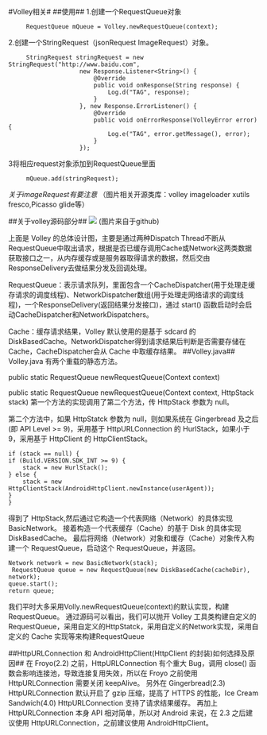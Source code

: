#Volley相关#
##使用##
1.创建一个RequestQueue对象

         RequestQueue mQueue = Volley.newRequestQueue(context);  
2.创建一个StringRequest（jsonRequest ImageRequest）对象。

         StringRequest stringRequest = new StringRequest("http://www.baidu.com",
						new Response.Listener<String>() {
							@Override
							public void onResponse(String response) {
								Log.d("TAG", response);
							}
						}, new Response.ErrorListener() {
							@Override
							public void onErrorResponse(VolleyError error) {
								Log.e("TAG", error.getMessage(), error);
							}
						});

3将相应request对象添加到RequestQueue里面

         mQueue.add(stringRequest);  

*关于imageRequest有要注意*
（图片相关开源类库：volley imageloader xutils fresco,Picasso glide等）


##关于volley源码部分##
![](https://raw.githubusercontent.com/android-cn/android-open-project-analysis/master/tool-lib/network/volley/image/design.png)
    (图片来自于github)


上面是 Volley 的总体设计图，主要是通过两种Dispatch Thread不断从RequestQueue中取出请求，根据是否已缓存调用Cache或Network这两类数据获取接口之一，从内存缓存或是服务器取得请求的数据，然后交由ResponseDelivery去做结果分发及回调处理。



RequestQueue：表示请求队列，里面包含一个CacheDispatcher(用于处理走缓存请求的调度线程)、NetworkDispatcher数组(用于处理走网络请求的调度线程)，一个ResponseDelivery(返回结果分发接口)，通过 start() 函数启动时会启动CacheDispatcher和NetworkDispatchers。

Cache：缓存请求结果，Volley 默认使用的是基于 sdcard 的DiskBasedCache。NetworkDispatcher得到请求结果后判断是否需要存储在 Cache，CacheDispatcher会从 Cache 中取缓存结果。
##Volley.java##
Volley.java 有两个重载的静态方法。

public static RequestQueue newRequestQueue(Context context)

public static RequestQueue newRequestQueue(Context context, HttpStack stack)
第一个方法的实现调用了第二个方法，传 HttpStack 参数为 null。


第二个方法中，如果 HttpStatck 参数为 null，则如果系统在 Gingerbread 及之后(即 API Level >= 9)，采用基于 HttpURLConnection 的 HurlStack，如果小于 9，采用基于 HttpClient 的 HttpClientStack。

    if (stack == null) {
    if (Build.VERSION.SDK_INT >= 9) {
        stack = new HurlStack();
    } else {
        stack = new HttpClientStack(AndroidHttpClient.newInstance(userAgent));
    }
    }
得到了 HttpStack,然后通过它构造一个代表网络（Network）的具体实现BasicNetwork。
接着构造一个代表缓存（Cache）的基于 Disk 的具体实现DiskBasedCache。
最后将网络（Network）对象和缓存（Cache）对象传入构建一个 RequestQueue，启动这个 RequestQueue，并返回。

    Network network = new BasicNetwork(stack);
     RequestQueue queue = new RequestQueue(new DiskBasedCache(cacheDir), network);
    queue.start();
    return queue;
我们平时大多采用Volly.newRequestQueue(context)的默认实现，构建 RequestQueue。
通过源码可以看出，我们可以抛开 Volley 工具类构建自定义的 RequestQueue，采用自定义的HttpStatck，采用自定义的Network实现，采用自定义的 Cache 实现等来构建RequestQueue

##HttpURLConnection 和 AndroidHttpClient(HttpClient 的封装)如何选择及原因##
在 Froyo(2.2) 之前，HttpURLConnection 有个重大 Bug，调用 close() 函数会影响连接池，导致连接复用失效，所以在 Froyo 之前使用 HttpURLConnection 需要关闭 keepAlive。
另外在 Gingerbread(2.3) HttpURLConnection 默认开启了 gzip 压缩，提高了 HTTPS 的性能，Ice Cream Sandwich(4.0) HttpURLConnection 支持了请求结果缓存。
再加上 HttpURLConnection 本身 API 相对简单，所以对 Android 来说，在 2.3 之后建议使用 HttpURLConnection，之前建议使用 AndroidHttpClient。
            

